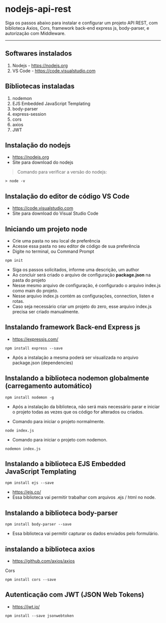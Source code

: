 # nodejs-api-rest
Siga os passos abaixo para instalar e configurar um projeto API REST, com biblioteca Axios, Cors, framework back-end express js, body-parser, e autorização com Middleware.
***

## Softwares instalados
1. Nodejs - https://nodejs.org
1. VS Code - https://code.visualstudio.com

## Bibliotecas instaladas
1. nodemon
1. EJS Embedded JavaScript Templating
1. body-parser
1. express-session
1. cors
1. axios
1. JWT

## Instalação do nodejs

* https://nodejs.org
* Site para download do nodejs

> Comando para verificar a versão do nodejs:
```
> node -v
```

## Instalação do editor de código VS Code

* https://code.visualstudio.com
* Site para download do Visual Studio Code

## Iniciando um projeto node

* Crie uma pasta no seu local de preferência
* Acesse essa pasta no seu editor de código de sua preferência
* Digite no terminal, ou Command Prompt
```
npm init
```
* Siga os passos solicitados, informe uma descrição, um author
* Ao concluir será criado o arquivo de configuração **package.json** na pasta do projeto
* Nesse mesmo arquivo de configuração, é configurado o arquivo index.js como main do projeto.
* Nesse arquivo index.js contém as configurações, connection, listen e rotas.
* Caso seja necessário criar um projeto do zero, esse arquivo index.js precisa ser criado manualmente.

## Instalando framework Back-end Express js
* https://expressjs.com/
```
npm install express --save
```
* Após a instalação a mesma poderá ser visualizada no arquivo package.json (dependencies)

## Instalando a biblioteca nodemon globalmente (carregamento automático)

```
npm install nodemon -g
```
* Após a instalação da biblioteca, não será mais necessário parar e iniciar o projeto todas as vezes que os código for alterados ou criados.

* Comando para iniciar o projeto normalmente.
```
node index.js
```

* Comando para iniciar o projeto com nodemon.
```
nodemon index.js
```

## Instalando a biblioteca EJS Embedded JavaScript Templating

```
npm install ejs --save
```
* https://ejs.co/
* Essa biblioteca vai permitir trabalhar com arquivos .ejs / html no node.

## Instalando a biblioteca body-parser

```
npm install body-parser --save
```
* Essa biblioteca vai permitir capturar os dados enviados pelo formulário.


## instalando a biblioteca axios
* https://github.com/axios/axios

Cors
```
npm install cors --save
```

## Autenticação com JWT (JSON Web Tokens)
* https://jwt.io/
```
npm install --save jsonwebtoken
```
